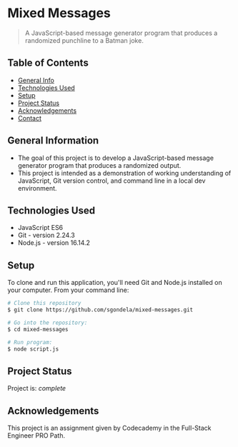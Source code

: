 # Mixed Messages

> A JavaScript-based message generator program that produces a randomized punchline to a Batman joke.

## Table of Contents

- [General Info](#general-information)
- [Technologies Used](#technologies-used)
- [Setup](#setup)
- [Project Status](#project-status)
- [Acknowledgements](#acknowledgements)
- [Contact](#contact)


## General Information

- The goal of this project is to develop a JavaScript-based message generator program that produces a randomized output.
- This project is intended as a demonstration of working understanding of JavaScript, Git version control, and command line in a local dev environment.


## Technologies Used

- JavaScript ES6
- Git - version 2.24.3
- Node.js - version 16.14.2


## Setup

To clone and run this application, you'll need Git and Node.js installed on your computer. From your command line:

```bash
# Clone this repository
$ git clone https://github.com/sgondela/mixed-messages.git

# Go into the repository:
$ cd mixed-messages

# Run program:
$ node script.js
```


## Project Status

Project is: _complete_


## Acknowledgements

This project is an assignment given by Codecademy in the Full-Stack Engineer PRO Path.